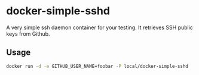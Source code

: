 # docker-simple-sshd

A very simple ssh daemon container for your testing. It retrieves SSH public keys from Github.

## Usage

```sh
docker run -d -e GITHUB_USER_NAME=foobar -P local/docker-simple-sshd
```
